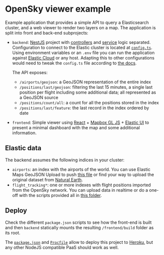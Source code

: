 # OpenSky viewer example

Example application that provides a simple API to query a Elasticsearch cluster, and a web viewer to render two layers on a map. The application is split into front and back-end subprojects:

* `backend`: [NestJS](https://nestjs.com/) project with [controllers](./backend/src/controllers.ts) and [service](./backend/src/services.ts) logic separated. Configuration to connect to the Elastic cluster is located at [`config.ts`](./backend/src/config.ts). Using environment variables or an `.env` file you can run the application against [Elastic Cloud](https://cloud.elastic.co/) or any host. Adapting this to other configurations would need to tweak the `config.ts` file according to [the docs](https://www.elastic.co/guide/en/elasticsearch/client/javascript-api/current/client-configuration.html).

  The API exposes:
  
  * `/airports/geojson`: a GeoJSON representation of the entire index
  * `/positions/last/geojson`: filtering the last 15 minutes, a single last position per flight including some additional data; all represented as a GeoJSON source
  * `/positions/count/all`: a count for all the positions stored in the index
  * `/positions/last/feature`: the last record in the index ordered by date

* `frontend`: Simple viewer using [React](https://reactjs.org/) + [Mapbox GL JS](https://docs.mapbox.com/mapbox-gl-js) + [Elastic UI](https://elastic.github.io/eui/#/) to present a minimal dashboard with the map and some additional information.


## Elastic data

The backend assumes the following indices in your cluster:

* `airports`: an index with the airports of the world. You can use Elastic Maps GeoJSON Upload to push [this file](https://github.com/jsanz/wecode20/blob/master/lab/airports/airports.geo.json) or find your way to upload the original dataset from [Natural Earth](https://www.naturalearthdata.com/downloads/10m-cultural-vectors/airports/).
* `flight_tracking*`: one or more indexes with flight positions imported from the OpenSky network. You can upload data in realtime or do a one-off with the scripts provided all in [this folder](https://github.com/jsanz/wecode20/tree/master/lab/opensky-loader).

## Deploy

Check the different `package.json` scripts to see how the front-end is built and then `backend` statically mounts the resulting `/frontend/build` folder as its root.

The [`package.json`](./package.json) and [`Procfile`](./Procfile) allow to deploy this project to [Heroku](https://www.heroku.com/), but any other NodeJS compatible PaaS should work as well.
